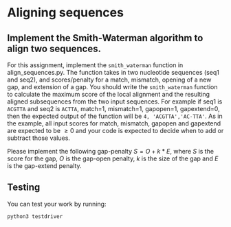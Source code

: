 # Aligning sequences

## Implement the Smith-Waterman algorithm to align two sequences.

For this assignment, implement the `smith_waterman` function in align_sequences.py. The function takes in two nucleotide sequences (seq1 and seq2), and scores/penalty for a match, mismatch, opening of a new gap, and extension of a gap. You should write the `smith_waterman` function to calculate the maximum score of the local alignment and the resulting aligned subsequences from the two input sequences. For example if seq1 is `ACGTTA` and seq2 is `ACTTA`, match=1, mismatch=1, gapopen=1, gapextend=0, then the expected output of the function will be `4, 'ACGTTA','AC-TTA'`. As in the example, all input scores for match, mismatch, gapopen and gapextend are expected to be $\geq 0$ and your code is expected to decide when to add or subtract those values.

Please implement the following gap-penalty $S = O + k*E$, where $S$ is the score for the gap, $O$ is the gap-open penalty, $k$ is the size of the gap and $E$ is the gap-extend penalty. 

## Testing

You can test your work by running:

```
python3 testdriver
```
